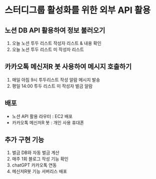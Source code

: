 # 스터디그룹 활성화를 위한 외부 API 활용

## 노션 DB API 활용하여 정보 불러오기

1. 오늘 노션 투두 리스트 작성자 리스트 & 내용 확인
2. 오늘 노션 투두 리스트 미 작성자 리스트

## 카카오톡 메신저R 봇 사용하여 메시지 호출하기

1. 매일 아침 9시 투두리스트 작성 알람 메시지 발송
2. 평일 14:00 투두 리스트 미 작성자 벌금 알람

## 배포

- 노션 API 활용 라우터 : EC2 배포
- 카카오톡 메신저R 봇 : 개인 사용 휴대폰

## 추가 구현 기능

1. 벌금 DB와 자동 벌금 계산
2. 매주 1회 블로그 작성 기능 확인
3. chatGPT 카카오톡 연동
4. 메신저R봇 기능 서버리스 배포
